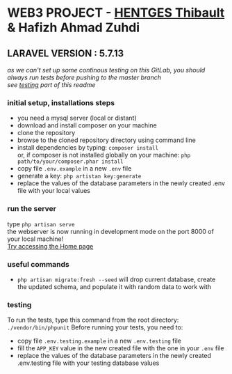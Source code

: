 # WEB3 PROJECT - [HENTGES Thibault](https://thentges.github.io/) & Hafizh Ahmad Zuhdi
## LARAVEL VERSION : 5.7.13
*as we can't set up some continous testing on this GitLab, you should always run tests before pushing to the master branch <br> see [testing](#testing) part of this readme*

### initial setup, installations steps
- you need a mysql server (local or distant)
- download and install composer on your machine
- clone the repository
- browse to the cloned repository directory using command line
- install dependencies by typing:
    ```composer install``` <br/>
    or, if composer is not installed globally on your machine:
    ```php path/to/your/composer.phar install```
- copy file ```.env.example``` in a new ```.env``` file
- generate a key:  ```php artistan key:generate```
- replace the values of the database parameters in the newly created .env file with your local values

### run the server
type  ```php artisan serve``` <br/>
the webserver is now running in development mode on the port 8000 of your local machine!<br>
[Try accessing the Home page](http://127.0.0.1:8000/)

### useful commands
- ```php artisan migrate:fresh --seed``` will drop current database, create the updated schema, and populate it with random data to work with

### testing
To run the tests, type this command from the root directory: ```./vendor/bin/phpunit```
Before running your tests, you need to:
- copy file ```.env.testing.example``` in a new ```.env.testing``` file
- fill the ```APP_KEY``` value in the new created file with the one in your  ```.env``` file
- replace the values of the database parameters in the newly created .env.testing file with your testing database values
